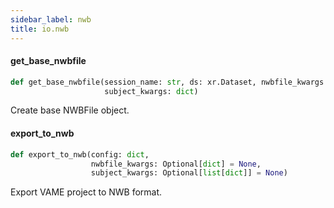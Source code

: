 ```yaml
---
sidebar_label: nwb
title: io.nwb
---
```


#### get\_base\_nwbfile

```python
def get_base_nwbfile(session_name: str, ds: xr.Dataset, nwbfile_kwargs: dict,
                     subject_kwargs: dict)
```

Create base NWBFile object.

#### export\_to\_nwb

```python
def export_to_nwb(config: dict,
                  nwbfile_kwargs: Optional[dict] = None,
                  subject_kwargs: Optional[list[dict]] = None)
```

Export VAME project to NWB format.


